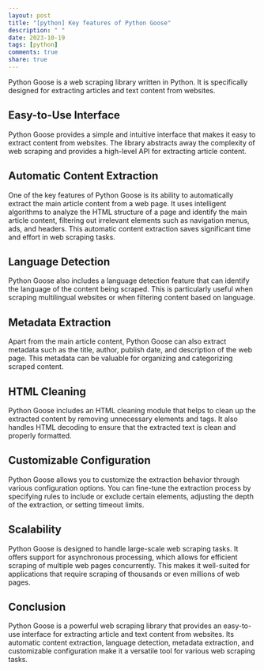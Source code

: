 ```yaml
---
layout: post
title: "[python] Key features of Python Goose"
description: " "
date: 2023-10-19
tags: [python]
comments: true
share: true
---
```


Python Goose is a web scraping library written in Python. It is specifically designed for extracting articles and text content from websites. 

## Easy-to-Use Interface

Python Goose provides a simple and intuitive interface that makes it easy to extract content from websites. The library abstracts away the complexity of web scraping and provides a high-level API for extracting article content.

## Automatic Content Extraction

One of the key features of Python Goose is its ability to automatically extract the main article content from a web page. It uses intelligent algorithms to analyze the HTML structure of a page and identify the main article content, filtering out irrelevant elements such as navigation menus, ads, and headers. This automatic content extraction saves significant time and effort in web scraping tasks.

## Language Detection

Python Goose also includes a language detection feature that can identify the language of the content being scraped. This is particularly useful when scraping multilingual websites or when filtering content based on language.

## Metadata Extraction

Apart from the main article content, Python Goose can also extract metadata such as the title, author, publish date, and description of the web page. This metadata can be valuable for organizing and categorizing scraped content.

## HTML Cleaning

Python Goose includes an HTML cleaning module that helps to clean up the extracted content by removing unnecessary elements and tags. It also handles HTML decoding to ensure that the extracted text is clean and properly formatted.

## Customizable Configuration

Python Goose allows you to customize the extraction behavior through various configuration options. You can fine-tune the extraction process by specifying rules to include or exclude certain elements, adjusting the depth of the extraction, or setting timeout limits.

## Scalability

Python Goose is designed to handle large-scale web scraping tasks. It offers support for asynchronous processing, which allows for efficient scraping of multiple web pages concurrently. This makes it well-suited for applications that require scraping of thousands or even millions of web pages.

## Conclusion

Python Goose is a powerful web scraping library that provides an easy-to-use interface for extracting article and text content from websites. Its automatic content extraction, language detection, metadata extraction, and customizable configuration make it a versatile tool for various web scraping tasks.